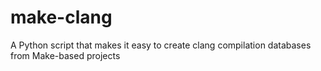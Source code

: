 make-clang
==========

A Python script that makes it easy to create clang compilation databases from Make-based projects